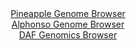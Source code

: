 <div id="Pineapple_Genome_Browser" align="center">
  <a href="https://igv.org/app/?sessionURL=blob:zZJdb5swFIb_i6VUm0QAQyABqZroB22atZWapEypKuSAIc7AJraBkCj_fW60aTer1FxsmuQL.8gf73n87EGDuSCMAh9YOnR0CIEGxIq1U1RWBX5AJRbAz1AhsAY4zjDHNMHA34MMCYnmT1_VyZWUlfANg8iqXyKaM13YOirRjlHUCj1hpXHJigItGUeScWFccNQwg.RNv8VLVFW6etvWHSNFEhmoqFaMCmZUmOZxq.6Lf5XiHFNW4risC0mOAWKVR2VM9Qx9CaJpkCRYiAnuxul5MBkHz_b1fHHjXi7mj7fR3I3OpiSnSNYcn9.nTRas1vdr6U7X9jKaBVE3K7DrJnnPvjq73laEY3EOh3Bke7bpjRQYQlO8_Z96VoOc2PdEhuusZ4Xjb.EsQpN6s32etzvZXScTPHqn84MGCpbUygSQrPjQh6Zmm67mWG7_bQpHmml6ig9nBPgvrxqQHCXf1faXPZBdpXwBAm_qozoaYDzFHPh9zzSH0PMsZzAcmJ4HD9oe1Lz4e3DD.ZM3NK3Astw4I4VUMqexoJXQEaV6k2R6vjuRpuSLyAlduV5PcMoC2I4uetbF9nE37hbtH2m.cVKPH79QtfqRTP_EvI8E0eXyVN2G95vkLu.c2.ltrqx7uHma1eEAPl4t3HDwLqDT4GSMl0iq_aqilj.NaxAniEpVaIggS1IQ2UWKI2uBDy1biQsSVjBlIuD58pOpmRp0zM._BbUPr4cf">Pineapple Genome Browser</a>
</div>
<div id="Alphonso_Genome_Browser" align="center">
  <a href="https://igv.org/app/?sessionURL=blob:zZLvS.MwGMf_l4ByB12bpuu2FsbR6XSi59ykbkykpGnaRdukJlk7HfvfL8od9.YE9.KOg7xIHvLj.3zy2YGGSsUEByFAtuvbrgssoNaivcVVXdJrXFEFwhyXilpA0pxKygkF4Q7kWGkcz6_MybXWtQodh.m6U2FeCFt5Nq7wq.C4VTYRlXMiyhKnQmItpHJGEjfCYUXTaWmK69o2b3u272RYYweX9VpwJZya8iJpzX3Jr1JSUC4qmlSbUrP3AInJYzJmdo6_RYvbiBCq1CV9uciG0eVFdOeN49V572QVTyeLuLc4vmUFx3oj6TBu68nyMZ1U6WMwm6I.uiuC6wah1Vn3yDs9Hm9rJqkaun134AUeDN7AMJ7R7f_UsxnswL6XpwtV3xTx1QBxxgsc9CCbz7Pt9eqjvvcWKAXZGA8AWct.6ELLgz3LR73O29QdWBAGho4UDIT3DxbQEpMns_1.B_RLbWwBij5v3sWxgJAZlSDsBBD23SBAfrffhUHg7q0d2Mjy76E9i.dBH6IIoV6Ss1IblbNE8VrZmHO7IbldvB7IslqS0fiGXByh0ayZKTHzB.1IfYckJjT6I01kCJjH3z_QtPqZTP_Eu88EsXV6qGyTuTePVkyqp.n5qxhNUVVcDeKt_7yKP8RzGJpcyAprs99UzPKnbw2WDHNtCg1TLGUl0y8LQ1G0IHSRZ7QFRJTCeAhkkX6BFrRcH379rae3f9j_AA--">Alphonso Genome Browser</a>
</div>


<div id="DAF_Genomics_Browser" align="center">
  <a href="https://igv.org/app/?sessionURL=blob:tZHtatswFIbv5cD6y3Zs2XFqQxhe1m6hm7c29bK1lKDax7GoZbmSHKcJufcJt2WwUcagA0lInI_31Xn2sEGpmGggBuJ4Y8fzwAJViX5BeVtjSjkqiEtaK7RAYokSmxwh3kNJlabZxSdTWWndqng0Kmhpr7ERnOXKUb5DW1uJTldoUm3iUE53oqG9cnLBTbKmI1q3lWiUGNE8R6Vsd9Ris1711BzPsdXQEle8qzUbVFfGhDFWOCU1bllT4PYvRv6DslnsbbJcJEP9GT7Mi2lyNk...SfZ1YdwdpV9.bjMwuXRgq0bqjuJ08vb7CtmybtZvklFdP6dpDOS_VD9fZ.88d8fnWxbJlFNvYl37Ee.S8ZwsKAWeWcQQF5JL_YCa0KOLRIE9tPVH4dmBlIwiK9vLNCS5ncm_XoP.qE1oEDhfTcws0DIAiXEduS6Ey.KyDiYBG4UeQdrD52sX5nkaXYRTVySEBI6t5Qb_ZLVw_iM0J_B18L4W2ez_xWTz3dpvfPnrP98nt6p8JTz5XZzGbJIvIDJghe_VQrJqTahx.cTFFobNY6N_kXFP9wcfgI-">DAF Genomics Browser</a>
</div>
